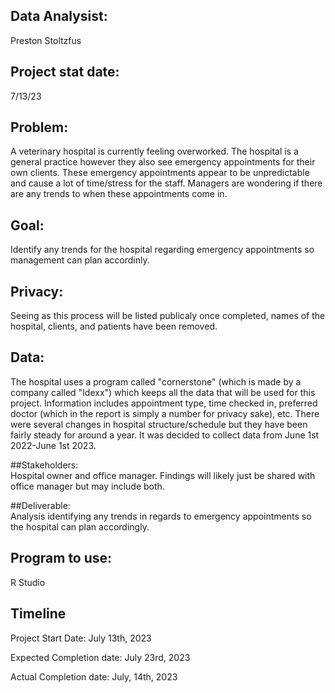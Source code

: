## Data Analysist:	
Preston Stoltzfus

## Project stat date:	
7/13/23

## Problem: 	
A veterinary hospital is currently feeling overworked. The hospital is a general practice however they also see emergency appointments for their own clients. These emergency appointments appear to be unpredictable and cause a lot of time/stress for the staff. Managers are wondering if there are any trends to when these appointments come in.

## Goal: 	
Identify any trends for the hospital regarding emergency appointments so management can plan accordinly.

## Privacy: 	
Seeing as this process will be listed publicaly once completed, names of the hospital, clients, and patients have been removed.

## Data: 	
The hospital uses a program called "cornerstone" (which is made by a company called "Idexx") which keeps all the data that will be used for this project. Information includes appointment type, time checked in, preferred doctor (which in the report is simply a number for privacy sake), etc. There were several changes in hospital structure/schedule but they have been fairly steady for around a year. It was decided to collect data from June 1st 2022-June 1st 2023.

##Stakeholders: 	
Hospital owner and office manager. Findings will likely just be shared with office manager but may include both.

##Deliverable: 	
Analysis identifying any trends in regards to emergency appointments so the hospital can plan accordingly.

## Program to use:	
R Studio

## Timeline
Project Start Date:	July 13th, 2023

Expected Completion
date:	July 23rd, 2023

Actual Completion
date:	July, 14th, 2023
